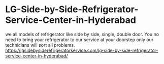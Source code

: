# LG-Side-by-Side-Refrigerator-Service-Center-in-Hyderabad
we all models of refrigerator like side by side, single, double door. You no need to bring your refrigerator to our service at your doorstep only our technicians will sort all problems.  https://lgsidebysiderefrigeratorservice.com/lg-side-by-side-refrigerator-service-center-in-hyderabad/
